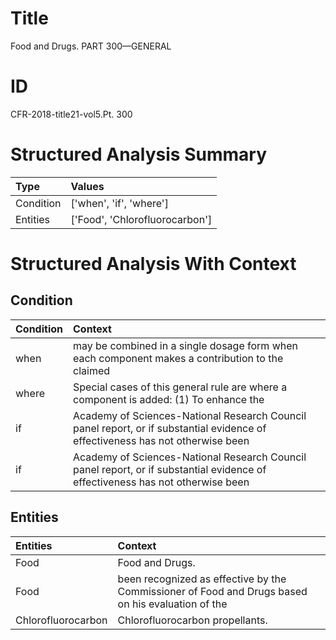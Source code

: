 # Title

 Food and Drugs. PART 300—GENERAL


# ID

 CFR-2018-title21-vol5.Pt. 300


# Structured Analysis Summary

| Type      | Values                         |
|:----------|:-------------------------------|
| Condition | ['when', 'if', 'where']        |
| Entities  | ['Food', 'Chlorofluorocarbon'] |


# Structured Analysis With Context

 


## Condition

| Condition   | Context                                                                                                                        |
|:------------|:-------------------------------------------------------------------------------------------------------------------------------|
| when        | may be combined in a single dosage form when each component makes a contribution to the claimed                                |
| where       | Special cases of this general rule are  where a component is added: (1) To enhance the                                         |
| if          | Academy of Sciences-National Research Council panel report, or if substantial evidence of effectiveness has not otherwise been |
| if          | Academy of Sciences-National Research Council panel report, or if substantial evidence of effectiveness has not otherwise been |


## Entities

| Entities           | Context                                                                                           |
|:-------------------|:--------------------------------------------------------------------------------------------------|
| Food               | Food  and Drugs.                                                                                  |
| Food               | been recognized as effective by the Commissioner of Food and Drugs based on his evaluation of the |
| Chlorofluorocarbon | Chlorofluorocarbon  propellants.                                                                  |


